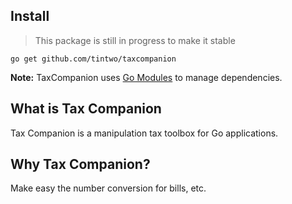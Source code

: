 ## Install

> This package is still in progress to make it stable

```shell
go get github.com/tintwo/taxcompanion
```

**Note:** TaxCompanion uses [Go Modules](https://github.com/golang/go/wiki/Modules) to manage dependencies.

## What is Tax Companion

Tax Companion is a manipulation tax toolbox for Go applications.

## Why Tax Companion?

Make easy the number conversion for bills, etc.

